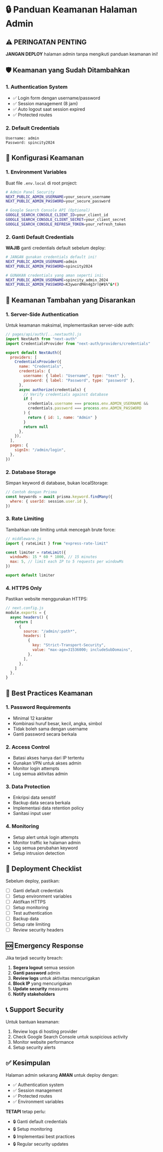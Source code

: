 # 🔒 Panduan Keamanan Halaman Admin

## ⚠️ PERINGATAN PENTING

**JANGAN DEPLOY** halaman admin tanpa mengikuti panduan keamanan ini!

## 🛡️ Keamanan yang Sudah Ditambahkan

### 1. Authentication System

- ✅ Login form dengan username/password
- ✅ Session management (8 jam)
- ✅ Auto logout saat session expired
- ✅ Protected routes

### 2. Default Credentials

```
Username: admin
Password: spincity2024
```

## 🔧 Konfigurasi Keamanan

### 1. Environment Variables

Buat file `.env.local` di root project:

```bash
# Admin Panel Security
NEXT_PUBLIC_ADMIN_USERNAME=your_secure_username
NEXT_PUBLIC_ADMIN_PASSWORD=your_secure_password

# Google Search Console API (Optional)
GOOGLE_SEARCH_CONSOLE_CLIENT_ID=your_client_id
GOOGLE_SEARCH_CONSOLE_CLIENT_SECRET=your_client_secret
GOOGLE_SEARCH_CONSOLE_REFRESH_TOKEN=your_refresh_token
```

### 2. Ganti Default Credentials

**WAJIB** ganti credentials default sebelum deploy:

```bash
# JANGAN gunakan credentials default ini!
NEXT_PUBLIC_ADMIN_USERNAME=admin
NEXT_PUBLIC_ADMIN_PASSWORD=spincity2024

# GUNAKAN credentials yang aman seperti ini:
NEXT_PUBLIC_ADMIN_USERNAME=spincity_admin_2024
NEXT_PUBLIC_ADMIN_PASSWORD=K3ywordM4n4g3r!@#$%^&*()
```

## 🚨 Keamanan Tambahan yang Disarankan

### 1. Server-Side Authentication

Untuk keamanan maksimal, implementasikan server-side auth:

```javascript
// pages/api/auth/[...nextauth].js
import NextAuth from "next-auth"
import CredentialsProvider from "next-auth/providers/credentials"

export default NextAuth({
  providers: [
    CredentialsProvider({
      name: "Credentials",
      credentials: {
        username: { label: "Username", type: "text" },
        password: { label: "Password", type: "password" },
      },
      async authorize(credentials) {
        // Verify credentials against database
        if (
          credentials.username === process.env.ADMIN_USERNAME &&
          credentials.password === process.env.ADMIN_PASSWORD
        ) {
          return { id: 1, name: "Admin" }
        }
        return null
      },
    }),
  ],
  pages: {
    signIn: "/admin/login",
  },
})
```

### 2. Database Storage

Simpan keyword di database, bukan localStorage:

```javascript
// Contoh dengan Prisma
const keywords = await prisma.keyword.findMany({
  where: { userId: session.user.id },
})
```

### 3. Rate Limiting

Tambahkan rate limiting untuk mencegah brute force:

```javascript
// middleware.js
import { rateLimit } from "express-rate-limit"

const limiter = rateLimit({
  windowMs: 15 * 60 * 1000, // 15 minutes
  max: 5, // limit each IP to 5 requests per windowMs
})

export default limiter
```

### 4. HTTPS Only

Pastikan website menggunakan HTTPS:

```javascript
// next.config.js
module.exports = {
  async headers() {
    return [
      {
        source: "/admin/:path*",
        headers: [
          {
            key: "Strict-Transport-Security",
            value: "max-age=31536000; includeSubDomains",
          },
        ],
      },
    ]
  },
}
```

## 🔐 Best Practices Keamanan

### 1. Password Requirements

- Minimal 12 karakter
- Kombinasi huruf besar, kecil, angka, simbol
- Tidak boleh sama dengan username
- Ganti password secara berkala

### 2. Access Control

- Batasi akses hanya dari IP tertentu
- Gunakan VPN untuk akses admin
- Monitor login attempts
- Log semua aktivitas admin

### 3. Data Protection

- Enkripsi data sensitif
- Backup data secara berkala
- Implementasi data retention policy
- Sanitasi input user

### 4. Monitoring

- Setup alert untuk login attempts
- Monitor traffic ke halaman admin
- Log semua perubahan keyword
- Setup intrusion detection

## 🚀 Deployment Checklist

Sebelum deploy, pastikan:

- [ ] Ganti default credentials
- [ ] Setup environment variables
- [ ] Aktifkan HTTPS
- [ ] Setup monitoring
- [ ] Test authentication
- [ ] Backup data
- [ ] Setup rate limiting
- [ ] Review security headers

## 🆘 Emergency Response

Jika terjadi security breach:

1. **Segera logout** semua session
2. **Ganti password** admin
3. **Review logs** untuk aktivitas mencurigakan
4. **Block IP** yang mencurigakan
5. **Update security** measures
6. **Notify stakeholders**

## 📞 Support Security

Untuk bantuan keamanan:

1. Review logs di hosting provider
2. Check Google Search Console untuk suspicious activity
3. Monitor website performance
4. Setup security alerts

## ✅ Kesimpulan

Halaman admin sekarang **AMAN** untuk deploy dengan:

- ✅ Authentication system
- ✅ Session management
- ✅ Protected routes
- ✅ Environment variables

**TETAPI** tetap perlu:

- 🔒 Ganti default credentials
- 🔒 Setup monitoring
- 🔒 Implementasi best practices
- 🔒 Regular security updates
